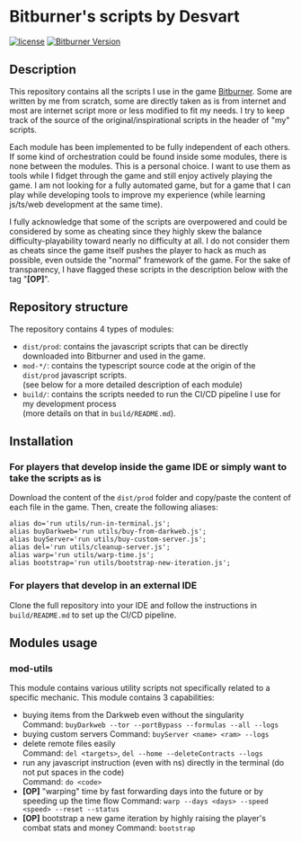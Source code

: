 # Bitburner's scripts by Desvart

[![license](https://img.shields.io/github/license/desvart/dekburner?color=blue)](https://github.com/desvart/dekburner/blob/master/LICENSE)
[![Bitburner Version](https://img.shields.io/badge/game_version-2.5.2-blue)](https://github.com/bitburner-official/bitburner-src/releases/tag/v2.5.2)

## Description
This repository contains all the scripts I use in the game [Bitburner](https://danielyxie.github.io/bitburner/).
Some are written by me from scratch, some are directly taken as is from internet and most are internet script more or 
less modified to fit my needs. I try to keep track of the source of the original/inspirational scripts in the header of 
"my" scripts.

Each module has been implemented to be fully independent of each others. If some kind of orchestration could
be found inside some modules, there is none between the modules. This is a personal choice. I want to use them as tools
while I fidget through the game and still enjoy actively playing the game. I am not looking for a fully automated game, 
but for a game that I can play while developing tools to improve my experience (while learning js/ts/web development at 
the same time). 

I fully acknowledge that some of the scripts are overpowered and could be considered by some as cheating since they 
highly skew the balance difficulty-playability toward nearly no difficulty at all. I do not consider them as cheats 
since the game itself pushes the player to hack as much as possible, even outside the "normal" framework of the game.
For the sake of transparency, I have flagged these scripts in the description below with the tag "**[OP]**".

## Repository structure
The repository contains 4 types of modules:
* `dist/prod`: contains the javascript scripts that can be directly downloaded into Bitburner and used in the game.
* `mod-*/`: contains the typescript source code at the origin of the `dist/prod` javascript scripts.  
  (see below for a more detailed description of each module)
* `build/`: contains the scripts needed to run the CI/CD pipeline I use for my development process  
  (more details on that in `build/README.md`).

## Installation

### For players that develop inside the game IDE or simply want to take the scripts as is
Download the content of the `dist/prod` folder and copy/paste the content of each file in the game. 
Then, create the following aliases:
```
alias do='run utils/run-in-terminal.js';
alias buyDarkweb='run utils/buy-from-darkweb.js';
alias buyServer='run utils/buy-custom-server.js';
alias del='run utils/cleanup-server.js';
alias warp='run utils/warp-time.js';
alias bootstrap='run utils/bootstrap-new-iteration.js';
```

### For players that develop in an external IDE
Clone the full repository into your IDE and follow the instructions in `build/README.md` to set up the CI/CD pipeline.


## Modules usage

### mod-utils
This module contains various utility scripts not specifically related to a specific mechanic. This module contains 3 
capabilities:
* buying items from the Darkweb even without the singularity  
  Command: `buyDarkweb --tor --portBypass --formulas --all --logs`
* buying custom servers
  Command: `buyServer <name> <ram> --logs`
* delete remote files easily  
  Command: `del <targets>`, `del --home --deleteContracts --logs`
* run any javascript instruction (even with ns) directly in the terminal (do not put spaces in the code)  
  Command: `do <code>`
* **[OP]** "warping" time by fast forwarding days into the future or by speeding up the time flow
  Command: `warp --days <days> --speed <speed> --reset --status`
* **[OP]** bootstrap a new game iteration by highly raising the player's combat stats and money
  Command: `bootstrap`


